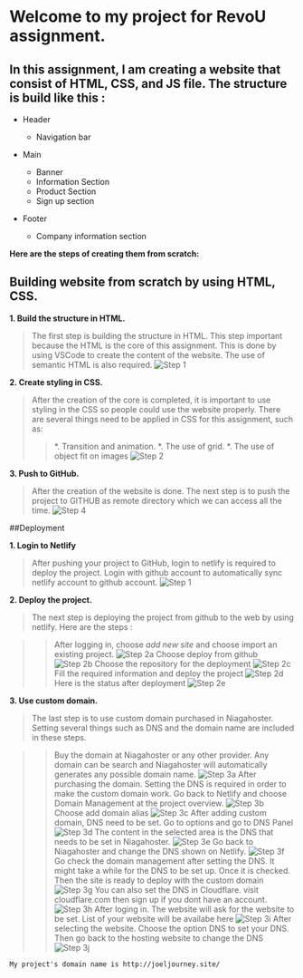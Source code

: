 

# Welcome to my project for RevoU assignment. 

## In this assignment, I am creating a website that consist of HTML, CSS, and JS file. The structure is build like this : 
- Header
  - Navigation bar

- Main
  - Banner
  - Information Section
  - Product Section
  - Sign up section

- Footer
  - Company information section

**Here are the steps of creating them from scratch:**

## Building website from scratch by using HTML, CSS.

**1. Build the structure in HTML.**
> The first step is building the structure in HTML. This step important because the HTML is the core of this assignment. This is done by using VSCode to create the content of the website. The use of semantic HTML is also required.
    ![Step 1](./readmeassets/step1.png)

**2. Create styling in CSS.**
>    After the creation of the core is completed, it is important to use styling in the CSS so people could use the website properly. There are several things need to be applied in CSS for this assignment, such as:
>>  *. Transition and animation.
    *. The use of grid.
    *. The use of object fit on images
![Step 2](./readmeassets/step2.png)

**3. Push to GitHub.**
>   After the creation of the website is done. The next step is to push the project to GITHUB as remote directory which we can access all the time.
    ![Step 4](./readmeassets/step4.png)


##Deployment

**1. Login to Netlify**
> After pushing your project to GitHub, login to netlify is required to deploy the project. Login with github account to automatically sync netlify account to github account.
![Step 1](./readmeassets/step5.png)

**2. Deploy the project.**
>    The next step is deploying the project from github to the web by using netlify. Here are the steps :

>>  After logging in, choose _add new site_ and choose import an existing project.
![Step 2a](./readmeassets/step6a.png)
    Choose deploy from github
![Step 2b](./readmeassets/step6b.png)
    Choose the repository for the deployment
![Step 2c](./readmeassets/step6c.png)
    Fill the required information and deploy the project
![Step 2d](./readmeassets/step6d.png)
    Here is the status after deployment
![Step 2e](./readmeassets/step6e.png)


**3. Use custom domain.**
>    The last step is to use custom domain purchased in Niagahoster. Setting several things such as DNS and the domain name are included in these steps.

>>  Buy the domain at Niagahoster or any other provider. Any domain can be  search and Niagahoster will automatically generates any possible domain name.
![Step 3a](./readmeassets/step7a.png)
    After purchasing the domain. Setting the DNS is required in order to make the custom domain work. Go back to Netlify and choose Domain Management at the project overview.
![Step 3b](./readmeassets/step7b.png)
    Choose add domain alias
![Step 3c](./readmeassets/step7c.png)
    After adding custom domain, DNS need to be set. Go to options and go to DNS Panel
![Step 3d](./readmeassets/step7d.png)
    The content in the selected area is the DNS that needs to be set in Niagahoster. 
![Step 3e](./readmeassets/step7e.png)
    Go back to Niagahoster and change the DNS shown on Netlify.
![Step 3f](./readmeassets/step7f.png)
    Go check the domain management after setting the DNS. It might take a while for the DNS to be set up. Once it is checked. Then the site is ready to deploy with the custom domain
![Step 3g](./readmeassets/step7g.png)
    You can also set the DNS in Cloudflare. visit cloudflare.com then sign up if you dont have an account.
![Step 3h](./readmeassets/step7h.png)
    After loging in. The website will ask for the website to be set. List of your website will be availabe here
![Step 3i](./readmeassets/step7i.png)
    After selecting the website. Choose the option DNS to set your DNS. Then go back to the hosting website to change the DNS
![Step 3j](./readmeassets/step7j.png)


    My project's domain name is http://joeljourney.site/